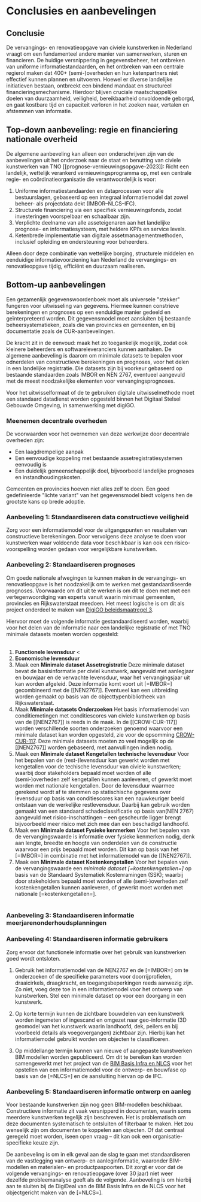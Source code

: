 # Conclusies en aanbevelingen


## Conclusie
De vervangings- en renovatieopgave van civiele kunstwerken in Nederland vraagt om een fundamenteel andere manier van samenwerken, sturen en financieren. De huidige versnippering in gegevensbeheer, het ontbreken van uniforme informatiestandaarden, en het ontbreken van een centrale regierol maken dat 400+ (semi-)overheden en hun ketenpartners niet effectief kunnen plannen en uitvoeren. Hoewel er diverse landelijke initiatieven bestaan, ontbreekt een bindend mandaat en structureel financieringsmechanisme. Hierdoor blijven cruciale maatschappelijke doelen van duurzaamheid, veiligheid, bereikbaarheid onvoldoende geborgd, en gaat kostbare tijd en capaciteit verloren in het zoeken naar, vertalen en afstemmen van informatie.

## Top-down aanbeveling: regie en financiering nationale overheid
De algemene aanbeveling kan alleen een onderschrijven zijn van de aanbevelingen uit het onderzoek naar de staat en benutting van civiele kunstwerken van TNO [[prognose-vernieuwingsopgave-2023]]: Richt een landelijk, wettelijk verankerd vernieuwingsprogramma op, met een centrale regie- en coördinatieorganisatie die verantwoordelijk is voor:

1. Uniforme informatiestandaarden en dataprocessen voor alle bestuurslagen, gebaseerd op een integraal informatiemodel dat zowel beheer- als projectdata dekt (IMBOR–NLCS–IFC).
2. Structurele financiering via een specifiek vernieuwingsfonds, zodat investeringen voorspelbaar en schaalbaar zijn.
3. Verplichte deelname van alle asseteigenaren aan het landelijke prognose- en informatiesysteem, met heldere KPI’s en service levels.
4. Ketenbrede implementatie van digitale assetmanagementmethoden, inclusief opleiding en ondersteuning voor beheerders.

Alleen door deze combinatie van wettelijke borging, structurele middelen en eenduidige informatievoorziening kan Nederland de vervangings- en renovatieopgave tijdig, efficiënt en duurzaam realiseren.



## Bottom-up aanbevelingen
Een gezamenlijk gegevenswoordenboek moet als universele "stekker" fungeren voor uitwisseling van gegevens. Hiermee kunnen constrieve berekeningen en prognoses op een eenduidige manier gedeeld en geïnterpreteerd worden. Dit gegevensmodel moet aansluiten bij bestaande beheersystematieken, zoals die van provincies en gemeenten, en bij documentatie zoals de CUR-aanbevelingen. 

De kracht zit in de eenvoud: maak het zo toegankelijk mogelijk, zodat ook kleinere beheerders en softwareleveranciers kunnen aanhaken. De algemene aanbeveling is daarom om minimale datasets te bepalen voor odnerdelen van constructieve berekeningen en prognoses, voor het delen in een landelijke registratie. Die datasets zijn bij voorkeur gebaseerd op bestaande standaarden zoals IMBOR en NEN 2767, eventueel aangevuld met de meest noodzakelijke elementen voor vervangingsprognoses. 

Voor het uitwisselformaat of de te gebruiken digitale uitwisselmethode moet een standaard datadienst worden opgesteld binnen het Digitaal Stelsel Gebouwde Omgeving, in samenwerking met digiGO.

### Meenemen decentrale overheden
De voorwaarden voor het overnemen van deze werkwijze door decentrale overheden zijn: 
* Een laagdrempelige aanpak
* Een eenvoudige koppeling met bestaande assetregistratiesystemen eenvoudig is 
* Een duidelijk gemeenschappelijk doel, bijvoorbeeld landelijke prognoses en instandhoudingskosten.

Gemeenten en provincies hoeven niet alles zelf te doen. Een goed gedefinieerde "lichte variant" van het gegevensmodel biedt volgens hen de grootste kans op brede adoptie. 

### Aanbeveling 1: Standaardiseren data constructieve veiligheid
Zorg voor een informatiemodel voor de uitgangspunten en resultaten van constructieve berekeningen. Door vervolgens deze analyse te doen voor kunstwerken waar voldoende data voor beschikbaar is kan ook een risico-voorspelling worden gedaan voor vergelijkbare kunstwerken.


### Aanbeveling 2: Standaardiseren prognoses 
Om goede nationale afwegingen te kunnen maken in de vervangings- en renovatieopgave is het noodzakelijk om te werken met gestandaardiseerde prognoses. Voorwaarde om dit uit te werken is om dit te doen met met een vertegenwoordiging van experts vanuit waarin minimaal gemeenten, provincies en Rijkswaterstaat meedoen. Het meest logische is om dit als project onderdeel te maken van [DigiGO beleidsmaatregel 3](#digigo-beleidsmaatregel-3).


Hiervoor moet de volgende informatie gestandaardiseerd worden, waarbij voor het delen van de informatie naar een landelijke registratie of met TNO minimale datasets moeten worden opgesteld:
<br><br>
<ol><li><b>Functionele levensduur</b>
<<li><b>Economische levensduur</b> 

<li>Maak een <b>Minimale dataset Assetregistratie</b>
Deze minimale dataset bevat de basisinformatie per civiel kunstwerk, aangevuld met aanlegjaar en bouwjaar en de verwachte levensduur, waar het vervangingsjaar uit kan worden afgeleid. Deze informatie komt voort uit [=IMBOR=] gecombineerd met de  [[NEN2767]]. Eventueel kan een uitbreiding worden gemaakt op basis van de objecttypenbibliotheek van Rijkswaterstaat.

<li>Maak <b>Minimale datasets Onderzoeken</b> 
Het basis informatiemodel van conditiemetingen met conditiescores van civiele kunstwerken op basis van de [[NEN2767]] is reeds in de maak. In de [[CROW-CUR-117]] worden verschillende soorten onderzoeken genoemd waarvoor een minimale dataset kan worden opgesteld, zie voor de opsomming <a href="#crow-cur-117">CROW-CUR-117</a>. Deze minimale datasets moeten zo veel mogelijk op de [[NEN2767]] worden gebaseerd, met aanvullingen indien nodig.


<li>Maak een <b>Minimale dataset Kengetallen technische levensduur</b>
Voor het bepalen van de (rest-)levensduur kan gewerkt worden met kengetallen voor de techische levensduur van civiele kunstwerken; waarbij door stakeholders bepaald moet worden of alle (semi-)overheden zelf kengetallen kunnen aanleveren, of gewerkt moet worden met nationale kengetallen. Door de levensduur waarmee gerekend wordt af te stemmen op statischische gegevens over levensduur op basis van conditiescores kan een nauwkeuriger beeld ontstaan van de werkelijke restlevensduur. Daarbij kan gebruik worden gemaakt van een standaard schadeclassificatie op basis van(NEN 2767) aangevuld met risico-inschattingen – een gescheurde ligger brengt bijvoorbeeld meer risico met zich mee dan een beschadigd landhoofd.

<li>Maak een <b>Minimale dataset Fysieke kenmerken</b>
Voor het bepalen van de vervangingswaarde is informatie over fysieke kenmerken nodig, denk aan lengte, breedte en hoogte van onderdelen van de constructie waarvoor een prijs bepaald moet worden. Dit kan op basis van het [=IMBOR=] in combinatie met het informatiemodel van de [[NEN2767]]. 

<li>Maak een <b>Minimale dataset Kostenkengetallen</b>
Voor het bepalen van de vervangingswaarde een <i>minimale dataset [=kostenkengetallen=]</i> op basis van de Standaard Systematiek Kostenramingen (SSK); waarbij door stakeholders bepaald moet worden of alle (semi-)overheden zelf kostenkengetallen kunnen aanleveren, of gewerkt moet worden met nationale [=kostenkengetallen=].<br><br>
</ol>



### Aanbeveling 3: Standaardiseren informatie meerjarenonderhoudsplanningen



### Aanbeveling 4: Standaardiseren informatie gebruikers
Zorg ervoor dat functionele informatie over het gebruik van kunstwerken goed wordt ontsloten. 

1. Gebruik het informatiemodel van de NEN2767 en de [=IMBOR=] om te onderzoeken of de specifieke parameters voor doorrijprofielen, draaicirkels, draagkracht, en toegangsbeperkingen reeds aanwezig zijn. Zo niet, voeg deze toe in een informatiemodel voor het ontwerp van kunstwerken. Stel een minimale dataset op voor een doorgang in een kunstwerk.

2. Op korte termijn kunnen de zichtbare bouwdelen van een kunstwerk worden ingemeten of ingescand en omgezet naar geo-informatie (3D geomodel van het kunstwerk waarin landhoofd, dek, peilers en bij voorbeeld details als voegovergangen) zichtbaar zijn. Hierbij kan het informatiemodel gebruikt worden om objecten te classificeren. 

3. Op middellange termijn kunnen van nieuwe of aangepaste kunstwerken BIM modellen worden gepubliceerd. Om dit te bereiken kan worden samengewerkt met  het project van de <a href="#bim-basis-infra-en-nlcs">BIM Basis Infra en NLCS</a> voor het opstellen van een informatiemodel voor de ontwerp- en bouwfase op basis van de [=NLCS=] en de aansluiting hiervan op de IFC. 


### Aanbeveling 5: Standaardiseren informatie ontwerp en aanleg
Voor bestaande kunstwerken zijn nog geen BIM-modellen beschikbaar. Constructieve informatie zit vaak versnipperd in documenten, waarin soms meerdere kunstwerken tegelijk zijn beschreven. Het is problematisch om deze documenten systematisch te ontsluiten of filterbaar te maken. Het zou wenselijk zijn om documenten te koppelen aan objecten. Of dat centraal geregeld moet worden, iseen open vraag – dit kan ook een organisatie-specifieke keuze zijn.

De aanbeveling is om in elk geval aan de slag te gaan met standaardiseren van de vastlegging van ontwerp- en aanleginformatie, waaronder BIM-modellen en materialen- en productpaspoorten. Dit zorgt er voor dat de volgende vervangings- en renovatieopgave (over 30 jaar) niet weer dezelfde probleemanalyse geeft als de volgende. Aanbeveling is om hierbij aan te sluiten bij de DigiDeal van de BIM Basis Infra en de NLCS voor het objectgericht maken van de [=NLCS=].







